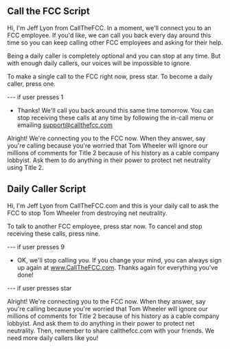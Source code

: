 Call the FCC Script
--------------------------------------------------------------------------------

Hi, I'm Jeff Lyon from CallTheFCC. In a moment, we'll connect you to an FCC
employee. If you'd like, we can call you back every day around this time so you
can keep calling other FCC employees and asking for their help. 

Being a daily caller is completely optional and you can stop at any
time. But with enough daily callers, our voices will be impossible to ignore.

To make a single call to the FCC right now, press star. To become a daily
caller, press one.

--- if user presses 1

* Thanks! We'll call you back around this same time tomorrow. You can stop
  receiving these calls at any time by following the in-call menu or emailing
  support@callthefcc.com

Alright! We're connecting you to the FCC now. When they answer, say you're
calling because you're worried that Tom Wheeler will ignore our millions of
comments for Title 2 because of his history as a cable company lobbyist. Ask
them to do anything in their power to protect net neutrality using Title 2.


Daily Caller Script
--------------------------------------------------------------------------------

Hi, I'm Jeff Lyon from CallTheFCC.com and this is your daily call to ask the FCC
to stop Tom Wheeler from destroying net neutrality. 

To talk to another FCC employee, press star now. To cancel and stop
receiving these calls, press nine.

--- if user presses 9

* OK, we'll stop calling you. If you change your mind, you can always sign up
  again at www.CallTheFCC.com. Thanks again for everything you've done!

--- if user presses star

Alright! We're connecting you to the FCC now. When they answer, say you're
calling because you're worried that Tom Wheeler will ignore our millions of
comments for Title 2 because of his history as a cable company lobbyist. And
ask them to do anything in their power to protect net neutrality. Then, remember
to share callthefcc.com with your friends. We need more daily callers like you!
